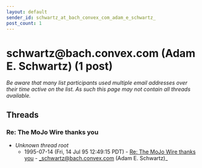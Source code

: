 ```yaml
---
layout: default
sender_id: schwartz_at_bach_convex_com_adam_e_schwartz_
post_count: 1
---
```


# schwartz<span>@</span>bach.convex.com (Adam E. Schwartz) (1 post)

_Be aware that many list participants used multiple email addresses over their time active on the list. As such this page may not contain all threads available._

## Threads

### Re: The MoJo Wire thanks you
+ _Unknown thread root_
  + 1995-07-14 (Fri, 14 Jul 95 12:49:15 PDT) - [Re: The MoJo Wire thanks you](/archive/1995/07/aa0960886be3b8c2170cf9fcad7805dd389a9767320e8aacb1d08e7b27b987da) - _schwartz@bach.convex.com (Adam E. Schwartz)_


